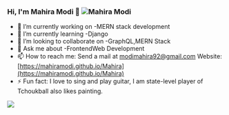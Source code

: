 ### Hi, I'm Mahira Modi 👋 <span align="right"> <img src="https://komarev.com/ghpvc/?username=Mahiramodi" alt="Mahira Modi" /> </span>

- 🔭 I’m currently working on -MERN stack development
- 🌱 I’m currently learning -Django
- 👯 I’m looking to collaborate on -GraphQL,MERN Stack
- 💬 Ask me about -FrontendWeb Development
- 📫 How to reach me: Send a mail at [modimahira92@gmail.com](modimahira92@gmail.com) Website: [https://mahiramodi.github.io/Mahira](https://mahiramodi.github.io/Mahira)
- ⚡ Fun fact: I love to sing and play guitar, I am state-level  player of Tchoukball also likes painting.




<img src="https://github-readme-stats.vercel.app/api?username=MahiraModi&&show_icons=true&title_color=e98074&icon_color=aee6e6&text_color=f3eac2&bg_color=17252A&hide=prs">

